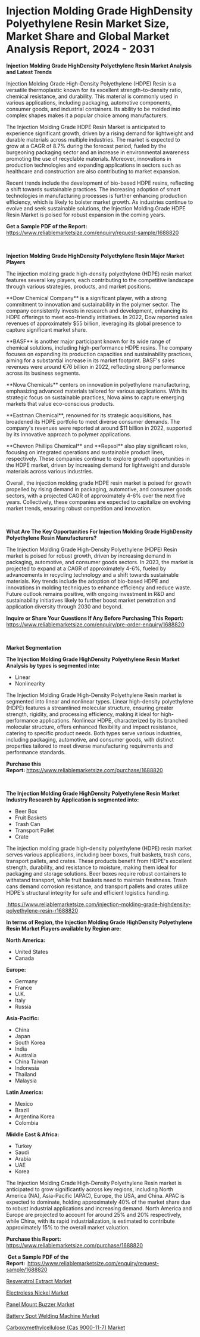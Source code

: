 <p><h1>Injection Molding Grade HighDensity Polyethylene Resin Market Size, Market Share and Global Market Analysis Report, 2024 - 2031</h1></p><p><strong>Injection Molding Grade HighDensity Polyethylene Resin Market Analysis and Latest Trends</strong></p>
<p><p>Injection Molding Grade High-Density Polyethylene (HDPE) Resin is a versatile thermoplastic known for its excellent strength-to-density ratio, chemical resistance, and durability. This material is commonly used in various applications, including packaging, automotive components, consumer goods, and industrial containers. Its ability to be molded into complex shapes makes it a popular choice among manufacturers.</p><p>The Injection Molding Grade HDPE Resin Market is anticipated to experience significant growth, driven by a rising demand for lightweight and durable materials across multiple industries. The market is expected to grow at a CAGR of 8.7% during the forecast period, fueled by the burgeoning packaging sector and an increase in environmental awareness promoting the use of recyclable materials. Moreover, innovations in production technologies and expanding applications in sectors such as healthcare and construction are also contributing to market expansion.</p><p>Recent trends include the development of bio-based HDPE resins, reflecting a shift towards sustainable practices. The increasing adoption of smart technologies in manufacturing processes is further enhancing production efficiency, which is likely to bolster market growth. As industries continue to evolve and seek sustainable solutions, the Injection Molding Grade HDPE Resin Market is poised for robust expansion in the coming years.</p></p>
<p><strong>Get a Sample PDF of the Report:&nbsp;</strong> <a href="https://www.reliablemarketsize.com/enquiry/request-sample/1688820?utm_campaign=1133&utm_medium=2&utm_source=Github&utm_content=ia&utm_term=17102024&utm_id=injection-molding-grade-highdensity-polyethylene-resin">https://www.reliablemarketsize.com/enquiry/request-sample/1688820</a></p>
<p>&nbsp;</p>
<p><strong>Injection Molding Grade HighDensity Polyethylene Resin Major Market Players</strong></p>
<p><p>The injection molding grade high-density polyethylene (HDPE) resin market features several key players, each contributing to the competitive landscape through various strategies, products, and market positions.</p><p>**Dow Chemical Company** is a significant player, with a strong commitment to innovation and sustainability in the polymer sector. The company consistently invests in research and development, enhancing its HDPE offerings to meet eco-friendly initiatives. In 2022, Dow reported sales revenues of approximately $55 billion, leveraging its global presence to capture significant market share.</p><p>**BASF** is another major participant known for its wide range of chemical solutions, including high-performance HDPE resins. The company focuses on expanding its production capacities and sustainability practices, aiming for a substantial increase in its market footprint. BASF's sales revenues were around €76 billion in 2022, reflecting strong performance across its business segments.</p><p>**Nova Chemicals** centers on innovation in polyethylene manufacturing, emphasizing advanced materials tailored for various applications. With its strategic focus on sustainable practices, Nova aims to capture emerging markets that value eco-conscious products.</p><p>**Eastman Chemical**, renowned for its strategic acquisitions, has broadened its HDPE portfolio to meet diverse consumer demands. The company's revenues were reported at around $11 billion in 2022, supported by its innovative approach to polymer applications.</p><p>**Chevron Phillips Chemical** and **Repsol** also play significant roles, focusing on integrated operations and sustainable product lines, respectively. These companies continue to explore growth opportunities in the HDPE market, driven by increasing demand for lightweight and durable materials across various industries.</p><p>Overall, the injection molding grade HDPE resin market is poised for growth propelled by rising demand in packaging, automotive, and consumer goods sectors, with a projected CAGR of approximately 4-6% over the next five years. Collectively, these companies are expected to capitalize on evolving market trends, ensuring robust competition and innovation.</p></p>
<p>&nbsp;</p>
<p><strong>What Are The Key Opportunities For Injection Molding Grade HighDensity Polyethylene Resin Manufacturers?</strong></p>
<p><p>The Injection Molding Grade High-Density Polyethylene (HDPE) Resin market is poised for robust growth, driven by increasing demand in packaging, automotive, and consumer goods sectors. In 2023, the market is projected to expand at a CAGR of approximately 4-6%, fueled by advancements in recycling technology and a shift towards sustainable materials. Key trends include the adoption of bio-based HDPE and innovations in molding techniques to enhance efficiency and reduce waste. Future outlook remains positive, with ongoing investment in R&D and sustainability initiatives likely to further boost market penetration and application diversity through 2030 and beyond.</p></p>
<p><strong>Inquire or Share Your Questions If Any Before Purchasing This Report:</strong> <a href="https://www.reliablemarketsize.com/enquiry/pre-order-enquiry/1688820?utm_campaign=1133&utm_medium=2&utm_source=Github&utm_content=ia&utm_term=17102024&utm_id=injection-molding-grade-highdensity-polyethylene-resin">https://www.reliablemarketsize.com/enquiry/pre-order-enquiry/1688820</a></p>
<p>&nbsp;</p>
<p><strong>Market Segmentation</strong></p>
<p><strong>The Injection Molding Grade HighDensity Polyethylene Resin Market Analysis by types is segmented into:</strong></p>
<p><ul><li>Linear</li><li>Nonlinearity</li></ul></p>
<p><p>The Injection Molding Grade High-Density Polyethylene Resin market is segmented into linear and nonlinear types. Linear high-density polyethylene (HDPE) features a streamlined molecular structure, ensuring greater strength, rigidity, and processing efficiency, making it ideal for high-performance applications. Nonlinear HDPE, characterized by its branched molecular structure, offers enhanced flexibility and impact resistance, catering to specific product needs. Both types serve various industries, including packaging, automotive, and consumer goods, with distinct properties tailored to meet diverse manufacturing requirements and performance standards.</p></p>
<p><strong>Purchase this Report:&nbsp;</strong><a href="https://www.reliablemarketsize.com/purchase/1688820?utm_campaign=1133&utm_medium=2&utm_source=Github&utm_content=ia&utm_term=17102024&utm_id=injection-molding-grade-highdensity-polyethylene-resin">https://www.reliablemarketsize.com/purchase/1688820</a></p>
<p>&nbsp;</p>
<p><strong>The Injection Molding Grade HighDensity Polyethylene Resin Market Industry Research by Application is segmented into:</strong></p>
<p><ul><li>Beer Box</li><li>Fruit Baskets</li><li>Trash Can</li><li>Transport Pallet</li><li>Crate</li></ul></p>
<p><p>The injection molding grade high-density polyethylene (HDPE) resin market serves various applications, including beer boxes, fruit baskets, trash cans, transport pallets, and crates. These products benefit from HDPE's excellent strength, durability, and resistance to moisture, making them ideal for packaging and storage solutions. Beer boxes require robust containers to withstand transport, while fruit baskets need to maintain freshness. Trash cans demand corrosion resistance, and transport pallets and crates utilize HDPE's structural integrity for safe and efficient logistics handling.</p></p>
<p><a href="https://www.reliablemarketsize.com/injection-molding-grade-highdensity-polyethylene-resin-r1688820?utm_campaign=1133&utm_medium=2&utm_source=Github&utm_content=ia&utm_term=17102024&utm_id=injection-molding-grade-highdensity-polyethylene-resin">&nbsp;https://www.reliablemarketsize.com/injection-molding-grade-highdensity-polyethylene-resin-r1688820</a></p>
<p><strong>In terms of Region, the Injection Molding Grade HighDensity Polyethylene Resin Market Players available by Region are:</strong></p>
<p>
    <p> <strong> North America: </strong>
        <ul>
            <li>United States</li>
            <li>Canada</li>
        </ul>
        </p> 
    <p> <strong> Europe: </strong>
        <ul>
            <li>Germany</li>
            <li>France</li>
            <li>U.K.</li>
            <li>Italy</li>
            <li>Russia</li>
        </ul>
        </p> 
    <p> <strong> Asia-Pacific: </strong>
        <ul>
            <li>China</li>
            <li>Japan</li>
            <li>South Korea</li>
            <li>India</li>
            <li>Australia</li>
            <li>China Taiwan</li>
            <li>Indonesia</li>
            <li>Thailand</li>
            <li>Malaysia</li>
        </ul>
        </p> 
    <p> <strong> Latin America: </strong>
        <ul>
            <li>Mexico</li>
            <li>Brazil</li>
            <li>Argentina Korea</li>
            <li>Colombia</li>
        </ul>
        </p> 
    <p> <strong> Middle East & Africa: </strong>
        <ul>
            <li>Turkey</li>
            <li>Saudi</li>
            <li>Arabia</li>
            <li>UAE</li>
            <li>Korea</li>
        </ul>
    </p>
    </p>
<p><p>The Injection Molding Grade High-Density Polyethylene Resin market is anticipated to grow significantly across key regions, including North America (NA), Asia-Pacific (APAC), Europe, the USA, and China. APAC is expected to dominate, holding approximately 40% of the market share due to robust industrial applications and increasing demand. North America and Europe are projected to account for around 25% and 20% respectively, while China, with its rapid industrialization, is estimated to contribute approximately 15% to the overall market valuation.</p></p>
<p><strong>Purchase this Report: </strong><a href="https://www.reliablemarketsize.com/purchase/1688820?utm_campaign=1133&utm_medium=2&utm_source=Github&utm_content=ia&utm_term=17102024&utm_id=injection-molding-grade-highdensity-polyethylene-resin">https://www.reliablemarketsize.com/purchase/1688820</a></p>
<p>&nbsp;<strong>Get a Sample PDF of the Report:&nbsp;&nbsp;</strong><a href="https://www.reliablemarketsize.com/enquiry/request-sample/1688820?utm_campaign=1133&utm_medium=2&utm_source=Github&utm_content=ia&utm_term=17102024&utm_id=injection-molding-grade-highdensity-polyethylene-resin">https://www.reliablemarketsize.com/enquiry/request-sample/1688820</a></p>
<p><strong></strong></p>
<p><p><a href="https://www.linkedin.com/pulse/strategic-insights-global-resveratrol-extract-market-trends-trmfe?utm_campaign=1133&utm_medium=2&utm_source=Github&utm_content=ia&utm_term=17102024&utm_id=injection-molding-grade-highdensity-polyethylene-resin">Resveratrol Extract Market</a></p><p><a href="https://www.linkedin.com/pulse/electroless-nickel-market-innovations-trends-comprehensive-12qke?utm_campaign=1133&utm_medium=2&utm_source=Github&utm_content=ia&utm_term=17102024&utm_id=injection-molding-grade-highdensity-polyethylene-resin">Electroless Nickel Market</a></p><p><a href="https://issuu.com/reportprime-2/docs/panel-mount-buzzer-market-size-2030_4db0d4fe95e93f?utm_campaign=1133&utm_medium=2&utm_source=Github&utm_content=ia&utm_term=17102024&utm_id=injection-molding-grade-highdensity-polyethylene-resin">Panel Mount Buzzer Market</a></p><p><a href="https://issuu.com/reportprime-2/docs/battery-spot-welding-machine-market_9a03c5fbc1eb2f?utm_campaign=1133&utm_medium=2&utm_source=Github&utm_content=ia&utm_term=17102024&utm_id=injection-molding-grade-highdensity-polyethylene-resin">Battery Spot Welding Machine Market</a></p><p><a href="https://github.com/carmelinarqcpk/Market-Research-Report-List-1/blob/main/carboxymethylcellulose-cas-9000-11-7-market.md?utm_campaign=1133&utm_medium=2&utm_source=Github&utm_content=ia&utm_term=17102024&utm_id=injection-molding-grade-highdensity-polyethylene-resin">Carboxymethylcellulose (Cas 9000-11-7) Market</a></p></p>